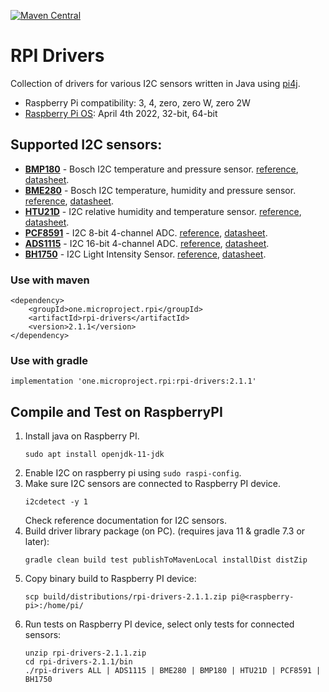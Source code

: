 [![Maven Central](https://maven-badges.herokuapp.com/maven-central/one.microproject.rpi/rpi-drivers/badge.svg)](https://maven-badges.herokuapp.com/maven-central/one.microproject.rpi/rpi-drivers)

# RPI Drivers
Collection of drivers for various I2C sensors 
written in Java using [pi4j](http://pi4j.com/).
* Raspberry Pi compatibility: 3, 4, zero, zero W, zero 2W
* [Raspberry Pi OS](https://www.raspberrypi.com/software/operating-systems/): April 4th 2022, 32-bit, 64-bit

## Supported I2C sensors:
* [__BMP180__](https://www.adafruit.com/product/1603) - Bosch I2C temperature and pressure sensor. [reference](docs/BMP180.md), [datasheet](docs/BMP180.pdf).
* [__BME280__](https://www.adafruit.com/product/2652) - Bosch I2C temperature, humidity and pressure sensor. [reference](docs/BME280.md), [datasheet](docs/BME280.pdf).
* [__HTU21D__](https://www.adafruit.com/product/3515) - I2C relative humidity and temperature sensor. [reference](docs/HTU21D.md), [datasheet](docs/HTU21D.pdf).
* [__PCF8591__](https://www.adafruit.com/product/4648) - I2C 8-bit 4-channel ADC. [reference](docs/PCF8591.md), [datasheet](docs/PCF8591.pdf).
* [__ADS1115__](https://www.adafruit.com/product/1085) - I2C 16-bit 4-channel ADC. [reference](docs/ADS1115.md), [datasheet](docs/ADS1115.pdf).
* [__BH1750__](https://www.adafruit.com/product/4681) - I2C Light Intensity Sensor. [reference](docs/BH1750FVI.md), [datasheet](docs/BH1750FVI.pdf).

### Use with maven
```
<dependency>
    <groupId>one.microproject.rpi</groupId>
    <artifactId>rpi-drivers</artifactId>
    <version>2.1.1</version>
</dependency>
```

### Use with gradle
```
implementation 'one.microproject.rpi:rpi-drivers:2.1.1'
```

## Compile and Test on RaspberryPI
1. Install java on Raspberry PI.
   ```
   sudo apt install openjdk-11-jdk
   ```
2. Enable I2C on raspberry pi using ``sudo raspi-config``.
3. Make sure I2C sensors are connected to Raspberry PI device.
   ```
   i2cdetect -y 1
   ```
   Check reference documentation for I2C sensors.
4. Build driver library package (on PC). (requires java 11 & gradle 7.3 or later):
   ```
   gradle clean build test publishToMavenLocal installDist distZip
   ```
5. Copy binary build to Raspberry PI device:
   ```
   scp build/distributions/rpi-drivers-2.1.1.zip pi@<raspberry-pi>:/home/pi/
   ```
6. Run tests on Raspberry PI device, select only tests for connected sensors:
   ```
   unzip rpi-drivers-2.1.1.zip
   cd rpi-drivers-2.1.1/bin
   ./rpi-drivers ALL | ADS1115 | BME280 | BMP180 | HTU21D | PCF8591 | BH1750
   ```

